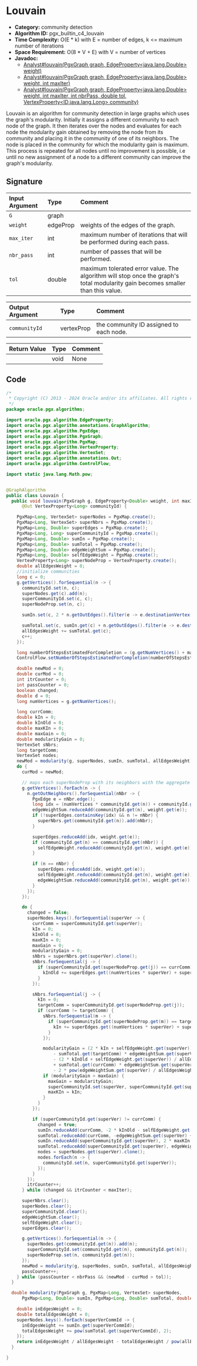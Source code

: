 # Louvain

- **Category:** community detection
- **Algorithm ID:** pgx_builtin_c4_louvain
- **Time Complexity:** O(E * k) with E = number of edges, k <= maximum number of iterations
- **Space Requirement:** O(8 * V + E) with V = number of vertices
- **Javadoc:**
  - [Analyst#louvain(PgxGraph graph, EdgeProperty<java.lang.Double> weight)](https://docs.oracle.com/en/database/oracle/property-graph/24.3/spgjv/oracle/pgx/api/Analyst.html#louvain_oracle_pgx_api_PgxGraph_oracle_pgx_api_EdgeProperty_)
  - [Analyst#louvain(PgxGraph graph, EdgeProperty<java.lang.Double> weight, int maxIter)](https://docs.oracle.com/en/database/oracle/property-graph/24.3/spgjv/oracle/pgx/api/Analyst.html#louvain_oracle_pgx_api_PgxGraph_oracle_pgx_api_EdgeProperty_int_)
  - [Analyst#louvain(PgxGraph graph, EdgeProperty<java.lang.Double> weight, int maxIter, int nbrPass, double tol, VertexProperty<ID,java.lang.Long> community)](https://docs.oracle.com/en/database/oracle/property-graph/24.3/spgjv/oracle/pgx/api/Analyst.html#louvain_oracle_pgx_api_PgxGraph_oracle_pgx_api_EdgeProperty_int_int_double_oracle_pgx_api_VertexProperty_)

Louvain is an algorithm for community detection in large graphs which uses the graph's modularity. Initially it assigns a different community to each node of the graph. It then iterates over the nodes and evaluates for each node the modularity gain obtained by removing the node from its community and placing it in the community of one of its neighbors. The node is placed in the community for which the modularity gain is maximum. This process is repeated for all nodes until no improvement is possible, i.e until no new assignment of a node to a different community can improve the graph's modularity.

## Signature

| Input Argument | Type | Comment |
| :--- | :--- | :--- |
| `G` | graph | |
| `weight` | edgeProp<double> | weights of the edges of the graph. |
| `max_iter` | int | maximum number of iterations that will be performed during each pass. |
| `nbr_pass` | int | number of passes that will be performed. |
| `tol` | double | maximum tolerated error value. The algorithm will stop once the graph's total modularity gain becomes smaller than this value. |

| Output Argument | Type | Comment |
| :--- | :--- | :--- |
| `communityId` | vertexProp<long> | the community ID assigned to each node. |

| Return Value | Type | Comment |
| :--- | :--- | :--- |
| | void | None |

## Code

```java
/*
 * Copyright (C) 2013 - 2024 Oracle and/or its affiliates. All rights reserved.
 */
package oracle.pgx.algorithms;

import oracle.pgx.algorithm.EdgeProperty;
import oracle.pgx.algorithm.annotations.GraphAlgorithm;
import oracle.pgx.algorithm.PgxEdge;
import oracle.pgx.algorithm.PgxGraph;
import oracle.pgx.algorithm.PgxMap;
import oracle.pgx.algorithm.VertexProperty;
import oracle.pgx.algorithm.VertexSet;
import oracle.pgx.algorithm.annotations.Out;
import oracle.pgx.algorithm.ControlFlow;

import static java.lang.Math.pow;


@GraphAlgorithm
public class Louvain {
  public void louvain(PgxGraph g, EdgeProperty<Double> weight, int maxIter, int nbrPass, double tol,
      @Out VertexProperty<Long> communityId) {

    PgxMap<Long, VertexSet> superNodes = PgxMap.create();
    PgxMap<Long, VertexSet> superNbrs = PgxMap.create();
    PgxMap<Long, Double> superEdges = PgxMap.create();
    PgxMap<Long, Long> superCommunityId = PgxMap.create();
    PgxMap<Long, Double> sumIn = PgxMap.create();
    PgxMap<Long, Double> sumTotal = PgxMap.create();
    PgxMap<Long, Double> edgeWeightSum = PgxMap.create();
    PgxMap<Long, Double> selfEdgeWeight = PgxMap.create();
    VertexProperty<Long> superNodeProp = VertexProperty.create();
    double allEdgesWeight = 0;
    //initialize communities
    long c = 0;
    g.getVertices().forSequential(n -> {
      communityId.set(n, c);
      superNodes.get(c).add(n);
      superCommunityId.set(c, c);
      superNodeProp.set(n, c);

      sumIn.set(c, 2 * n.getOutEdges().filter(e -> e.destinationVertex() == n).sum(weight));

      sumTotal.set(c, sumIn.get(c) + n.getOutEdges().filter(e -> e.destinationVertex() != n).sum(weight));
      allEdgesWeight += sumTotal.get(c);
      c++;
    });

    long numberOfStepsEstimatedForCompletion = (g.getNumVertices() + maxIter + 1) * nbrPass;
    ControlFlow.setNumberOfStepsEstimatedForCompletion(numberOfStepsEstimatedForCompletion);

    double newMod = 0;
    double curMod = 0;
    int itrCounter = 0;
    int passCounter = 0;
    boolean changed;
    double d = 0;
    long numVertices = g.getNumVertices();

    long currComm;
    double kIn = 0;
    double kInOld = 0;
    double maxKIn = 0;
    double maxGain = 0;
    double modularityGain = 0;
    VertexSet sNbrs;
    long targetComm;
    VertexSet nodes;
    newMod = modularity(g, superNodes, sumIn, sumTotal, allEdgesWeight);
    do {
      curMod = newMod;

      // maps each superNodeProp with its neighbors with the aggregate total weight of the edges
      g.getVertices().forEach(n -> {
        n.getOutNeighbors().forSequential(nNbr -> {
          PgxEdge e = nNbr.edge();
          long idx = (numVertices * communityId.get(n)) + communityId.get(nNbr);
          edgeWeightSum.reduceAdd(communityId.get(n), weight.get(e));
          if (!superEdges.containsKey(idx) && n != nNbr) {
            superNbrs.get(communityId.get(n)).add(nNbr);
          }

          superEdges.reduceAdd(idx, weight.get(e));
          if (communityId.get(n) == communityId.get(nNbr)) {
            selfEdgeWeight.reduceAdd(communityId.get(n), weight.get(e));
          }

          if (n == nNbr) {
            superEdges.reduceAdd(idx, weight.get(e));
            selfEdgeWeight.reduceAdd(communityId.get(n), weight.get(e));
            edgeWeightSum.reduceAdd(communityId.get(n), weight.get(e));
          }
        });
      });

      do {
        changed = false;
        superNodes.keys().forSequential(superVer -> {
          currComm = superCommunityId.get(superVer);
          kIn = 0;
          kInOld = 0;
          maxKIn = 0;
          maxGain = 0;
          modularityGain = 0;
          sNbrs = superNbrs.get(superVer).clone();
          sNbrs.forSequential(j -> {
            if (superCommunityId.get(superNodeProp.get(j)) == currComm) {
              kInOld += superEdges.get((numVertices * superVer) + superNodeProp.get(j));
            }
          });

          sNbrs.forSequential(j -> {
            kIn = 0;
            targetComm = superCommunityId.get(superNodeProp.get(j));
            if (currComm != targetComm) {
              sNbrs.forSequential(m -> {
                if (superCommunityId.get(superNodeProp.get(m)) == targetComm) {
                  kIn += superEdges.get((numVertices * superVer) + superNodeProp.get(m));
                }
              });

              modularityGain = (2 * kIn + selfEdgeWeight.get(superVer)) / allEdgesWeight
                  - sumTotal.get(targetComm) * edgeWeightSum.get(superVer) * 2 / pow(allEdgesWeight, 2)
                  - (2 * kInOld + selfEdgeWeight.get(superVer)) / allEdgesWeight
                  + sumTotal.get(currComm) * edgeWeightSum.get(superVer) * 2 / pow(allEdgesWeight, 2)
                  - 2 * pow(edgeWeightSum.get(superVer) / allEdgesWeight, 2);
              if (modularityGain > maxGain) {
                maxGain = modularityGain;
                superCommunityId.set(superVer, superCommunityId.get(superNodeProp.get(j)));
                maxKIn = kIn;
              }
            }
          });

          if (superCommunityId.get(superVer) != currComm) {
            changed = true;
            sumIn.reduceAdd(currComm, -2 * kInOld - selfEdgeWeight.get(superVer));
            sumTotal.reduceAdd(currComm, -edgeWeightSum.get(superVer) + kInOld);
            sumIn.reduceAdd(superCommunityId.get(superVer), 2 * maxKIn + selfEdgeWeight.get(superVer));
            sumTotal.reduceAdd(superCommunityId.get(superVer), edgeWeightSum.get(superVer));
            nodes = superNodes.get(superVer).clone();
            nodes.forEach(n -> {
              communityId.set(n, superCommunityId.get(superVer));
            });
          }
        });
        itrCounter++;
      } while (changed && itrCounter < maxIter);

      superNbrs.clear();
      superNodes.clear();
      superCommunityId.clear();
      edgeWeightSum.clear();
      selfEdgeWeight.clear();
      superEdges.clear();

      g.getVertices().forSequential(n -> {
        superNodes.get(communityId.get(n)).add(n);
        superCommunityId.set(communityId.get(n), communityId.get(n));
        superNodeProp.set(n, communityId.get(n));
      });
      newMod = modularity(g, superNodes, sumIn, sumTotal, allEdgesWeight);
      passCounter++;
    } while (passCounter < nbrPass && (newMod - curMod > tol));
  }

  double modularity(PgxGraph g, PgxMap<Long, VertexSet> superNodes,
      PgxMap<Long, Double> sumIn, PgxMap<Long, Double> sumTotal, double allEdgesWeight) {

    double inEdgesWeight = 0;
    double totalEdgesWeight = 0;
    superNodes.keys().forEach(superVerCommId -> {
      inEdgesWeight += sumIn.get(superVerCommId);
      totalEdgesWeight += pow(sumTotal.get(superVerCommId), 2);
    });
    return inEdgesWeight / allEdgesWeight - totalEdgesWeight / pow(allEdgesWeight, 2);
  }

}
```
